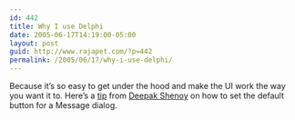 ```yaml
---
id: 442
title: Why I use Delphi
date: 2005-06-17T14:19:00-05:00
layout: post
guid: http://www.rajapet.com/?p=442
permalink: /2005/06/17/why-i-use-delphi/
---
```

Because it&#8217;s so easy to get under the hood and make the UI work the way you want it to. Here&#8217;s a [tip](http://shenoyatwork.blogspot.com/2005/06/setting-focus-with-messagedlg.html) from [Deepak Shenoy](http://shenoyatwork.blogspot.com/) on how to set the default button for a Message dialog.